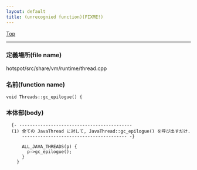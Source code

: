 ```yaml
---
layout: default
title: (unrecognied function)(FIXME!)
---
```

[Top](../index.html)

--- 
### 定義場所(file name)
hotspot/src/share/vm/runtime/thread.cpp

### 名前(function name)
```
void Threads::gc_epilogue() {
```

### 本体部(body)
```
  {- -------------------------------------------
  (1) 全ての JavaThread に対して, JavaThread::gc_epilogue() を呼び出すだけ.
      ---------------------------------------- -}

	  ALL_JAVA_THREADS(p) {
	    p->gc_epilogue();
	  }
	}
	
```


